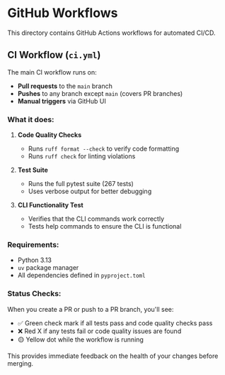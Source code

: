 # GitHub Workflows

This directory contains GitHub Actions workflows for automated CI/CD.

## CI Workflow (`ci.yml`)

The main CI workflow runs on:
- **Pull requests** to the `main` branch
- **Pushes** to any branch except `main` (covers PR branches)
- **Manual triggers** via GitHub UI

### What it does:

1. **Code Quality Checks**
   - Runs `ruff format --check` to verify code formatting
   - Runs `ruff check` for linting violations

2. **Test Suite**
   - Runs the full pytest suite (267 tests)
   - Uses verbose output for better debugging

3. **CLI Functionality Test**
   - Verifies that the CLI commands work correctly
   - Tests help commands to ensure the CLI is functional

### Requirements:

- Python 3.13
- `uv` package manager
- All dependencies defined in `pyproject.toml`

### Status Checks:

When you create a PR or push to a PR branch, you'll see:
- ✅ Green check mark if all tests pass and code quality checks pass
- ❌ Red X if any tests fail or code quality issues are found
- 🟡 Yellow dot while the workflow is running

This provides immediate feedback on the health of your changes before merging.